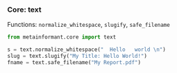 ### Core: text

Functions: `normalize_whitespace`, `slugify`, `safe_filename`

```python
from metainformant.core import text

s = text.normalize_whitespace("  Hello   world \n")
slug = text.slugify("My Title: Hello World!")
fname = text.safe_filename("My Report.pdf")
```

